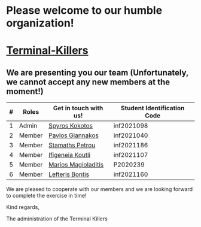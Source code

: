 # Please welcome to our humble organization!

# [Terminal-Killers](https://github.com/Terminal-Killers)

## We are presenting you our team (Unfortunately, we cannot accept any new members at the moment!)

| # |   Roles   |  Get in touch with us! | Student Identification Code |
| ------------- | ------------- | -------- | -------- |
| 1 |     Admin       | [Spyros Kokotos](https://github.com/Greekforce1821)  | inf2021098 |
| 2 |     Member      | [Pavlos Giannakos](https://github.com/Giannpavlos)   | inf2021040 |
| 3 |     Member      | [Stamaths Petrou](https://github.com/stamathsp)      | inf2021186 |
| 4 |     Member      | [Ifigeneia Koutli](https://github.com/inf2021107)    | inf2021107 |
| 5 |     Member      | [Marios Magioladitis](https://github.com/p20magi)    | P2020239   |
| 6 |     Member      | [Lefteris Bontis](https://github.com/TheBond08)      | inf2021160 |

We are pleased to cooperate with our members and we are looking forward to complete the exercise in time!

Kind regards,

The administration of the Terminal Killers





